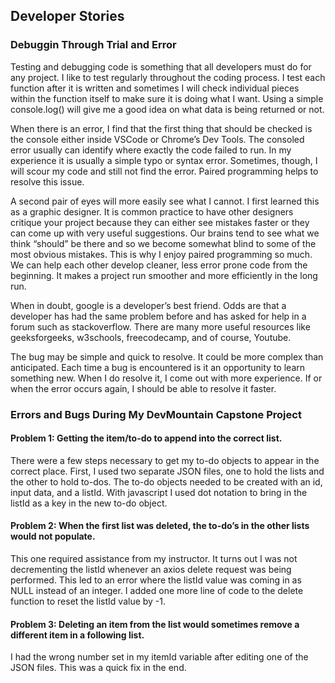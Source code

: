 ## Developer Stories

### Debuggin Through Trial and Error

Testing and debugging code is something that all developers must do for any project. I like to test regularly throughout the coding process. I test each function after it is written and sometimes I will check individual pieces within the function itself to make sure it is doing what I want. Using a simple console.log() will give me a good idea on what data is being returned or not.

When there is an error, I find that the first thing that should be checked is the console either inside VSCode or Chrome’s Dev Tools. The consoled error usually can identify where exactly the code failed to run. In my experience it is usually a simple typo or syntax error. Sometimes, though, I will scour my code and still not find the error. Paired programming helps to resolve this issue.

A second pair of eyes will more easily see what I cannot. I first learned this as a graphic designer. It is common practice to have other designers critique your project because they can either see mistakes faster or they can come up with very useful suggestions. Our brains tend to see what we think “should” be there and so we become somewhat blind to some of the most obvious mistakes. This is why I enjoy paired programming so much. We can help each other develop cleaner, less error prone code from the beginning. It makes a project run smoother and more efficiently in the long run. 

When in doubt, google is a developer’s best friend. Odds are that a developer has had the same problem before and has asked for help in a forum such as stackoverflow. There are many more useful resources like geeksforgeeks, w3schools, freecodecamp, and of course, Youtube. 

The bug may be simple and quick to resolve. It could be more complex than anticipated. Each time a bug is encountered is it an opportunity to learn something new. When I do resolve it, I come out with more experience. If or when the error occurs again, I should be able to resolve it faster. 



### Errors and Bugs During My DevMountain Capstone Project

#### Problem 1: Getting the item/to-do to append into the correct list. 
There were a few steps necessary to get my to-do objects to appear in the correct place. First, I used two separate JSON files, one to hold the lists and the other to hold to-dos. The to-do objects needed to be created with an id, input data, and a listId. With javascript I used dot notation to bring in the listId as a key in the new to-do object. 


#### Problem 2: When the first list was deleted, the to-do’s in the other lists would not populate.
This one required assistance from my instructor. It turns out I was not decrementing the listId whenever an axios delete request was being performed. This led to an error where the listId value was coming in as NULL instead of an integer. I added one more line of code to the delete function to reset the listId value by -1. 

#### Problem 3: Deleting an item from the list would sometimes remove a different item in a following list.
I had the wrong number set in my itemId variable after editing one of the JSON files. This was a quick fix in the end.

